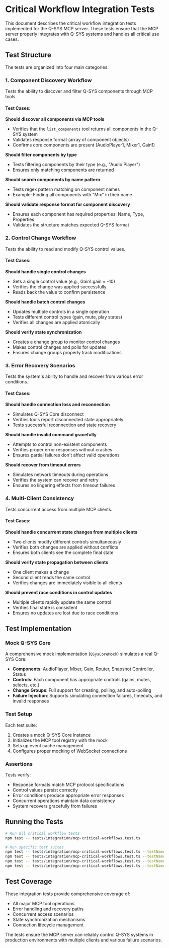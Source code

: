# Critical Workflow Integration Tests

This document describes the critical workflow integration tests implemented for the Q-SYS MCP server. These tests ensure that the MCP server properly integrates with Q-SYS systems and handles all critical use cases.

## Test Structure

The tests are organized into four main categories:

### 1. Component Discovery Workflow

Tests the ability to discover and filter Q-SYS components through MCP tools.

#### Test Cases:

**Should discover all components via MCP tools**
- Verifies that the `list_components` tool returns all components in the Q-SYS system
- Validates response format (array of component objects)
- Confirms core components are present (AudioPlayer1, Mixer1, Gain1)

**Should filter components by type**
- Tests filtering components by their type (e.g., "Audio Player")
- Ensures only matching components are returned

**Should search components by name pattern**
- Tests regex pattern matching on component names
- Example: Finding all components with "Mix" in their name

**Should validate response format for component discovery**
- Ensures each component has required properties: Name, Type, Properties
- Validates the structure matches expected Q-SYS format

### 2. Control Change Workflow

Tests the ability to read and modify Q-SYS control values.

#### Test Cases:

**Should handle single control changes**
- Sets a single control value (e.g., Gain1.gain = -10)
- Verifies the change was applied successfully
- Reads back the value to confirm persistence

**Should handle batch control changes**
- Updates multiple controls in a single operation
- Tests different control types (gain, mute, play states)
- Verifies all changes are applied atomically

**Should verify state synchronization**
- Creates a change group to monitor control changes
- Makes control changes and polls for updates
- Ensures change groups properly track modifications

### 3. Error Recovery Scenarios

Tests the system's ability to handle and recover from various error conditions.

#### Test Cases:

**Should handle connection loss and reconnection**
- Simulates Q-SYS Core disconnect
- Verifies tools report disconnected state appropriately
- Tests successful reconnection and state recovery

**Should handle invalid command gracefully**
- Attempts to control non-existent components
- Verifies proper error responses without crashes
- Ensures partial failures don't affect valid operations

**Should recover from timeout errors**
- Simulates network timeouts during operations
- Verifies the system can recover and retry
- Ensures no lingering effects from timeout failures

### 4. Multi-Client Consistency

Tests concurrent access from multiple MCP clients.

#### Test Cases:

**Should handle concurrent state changes from multiple clients**
- Two clients modify different controls simultaneously
- Verifies both changes are applied without conflicts
- Ensures both clients see the complete final state

**Should verify state propagation between clients**
- One client makes a change
- Second client reads the same control
- Verifies changes are immediately visible to all clients

**Should prevent race conditions in control updates**
- Multiple clients rapidly update the same control
- Verifies final state is consistent
- Ensures no updates are lost due to race conditions

## Test Implementation

### Mock Q-SYS Core

A comprehensive mock implementation (`QSysCoreMock`) simulates a real Q-SYS Core:

- **Components**: AudioPlayer, Mixer, Gain, Router, Snapshot Controller, Status
- **Controls**: Each component has appropriate controls (gains, mutes, selects, etc.)
- **Change Groups**: Full support for creating, polling, and auto-polling
- **Failure Injection**: Supports simulating connection failures, timeouts, and invalid responses

### Test Setup

Each test suite:
1. Creates a mock Q-SYS Core instance
2. Initializes the MCP tool registry with the mock
3. Sets up event cache management
4. Configures proper mocking of WebSocket connections

### Assertions

Tests verify:
- Response formats match MCP protocol specifications
- Control values persist correctly
- Error conditions produce appropriate error responses
- Concurrent operations maintain data consistency
- System recovers gracefully from failures

## Running the Tests

```bash
# Run all critical workflow tests
npm test -- tests/integration/mcp-critical-workflows.test.ts

# Run specific test suites
npm test -- tests/integration/mcp-critical-workflows.test.ts --testNamePattern="Component Discovery"
npm test -- tests/integration/mcp-critical-workflows.test.ts --testNamePattern="Control Change"
npm test -- tests/integration/mcp-critical-workflows.test.ts --testNamePattern="Error Recovery"
npm test -- tests/integration/mcp-critical-workflows.test.ts --testNamePattern="Multi-Client"
```

## Test Coverage

These integration tests provide comprehensive coverage of:
- All major MCP tool operations
- Error handling and recovery paths
- Concurrent access scenarios
- State synchronization mechanisms
- Connection lifecycle management

The tests ensure the MCP server can reliably control Q-SYS systems in production environments with multiple clients and various failure scenarios.